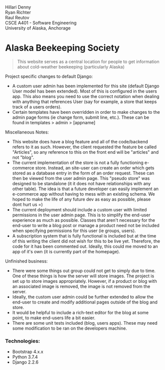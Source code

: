 
Hillari Denny  
Ryan Richter  
Raul Reutov   
CSCE A401 - Software Engineering  
University of Alaska, Anchorage   

<h1>Alaska Beekeeping Society </h1>

><p>This website serves as a central location for people to get information about cold-weather beekeeping (particularly Alaska)</p>

Project specific changes to default Django:
 - A custom user admin has been implemented for this site (default Django User model has been extended).
  Most of this is configured in the users app. This also means you need to use the correct notation when 
  dealing with anything that references User (say for example, a store that keeps track of a users orders). 
  - Certain templates have been overridden in order to make changes to the admin page forms (ie change form, 
  submit line, etc.). These can be found in templates > admin > [appname]
  
 Miscellaneous Notes: 
  - This website does have a blog feature and all of the code/backend refers to it as such. However, the client requested
  the feature be called "Articles", so any reference to this on the front end will be "articles" and not "blog".
  - The current implementation of the store is not a fully functioning e-commerce store. Instead, an site-user can create 
  an order which gets stored as a database entry in the form of an order request. These can then be viewed from the user
  admin page. This "pseudo store" was designed to be standalone (it it does not have relationships with any other table).
  The idea is that a future developer can easily implement an e-commerce app without having to mess with an existing schema.
  We hoped to make the life of any future dev as easy as possible, please dont hurt us =)
  - The current deployment should include a custom user with limited permissions in the user admin page. This is to
  simplify the end-user experience as much as possible. Classes that aren't necessary for the end-user to write a blog
  post or manage a product need not be included when specifying permissions for this user (ie groups, users).
  - A subscription system that is fully functional is included but at the time of this writing the client did not
  wish for this to be live yet. Therefore, the code for it has been commented out. Ideally, this could me moved to an
  app of it's own (it is currently part of the homepage).
 
  
  Unfinished business:
  - There were some things out group could not get to simply due to time. One of these things is how the server will 
  store images. The project is set up to store images appropriately. However, if a product or blog with an associated
  image is removed, the image is not removed from the server. 
  - Ideally, the custom user admin could be further extended to allow the end-user to create and modify additional 
  pages outside of the blog and store. 
  - It would be helpful to include a rich-text editor for the blog at some point, to make end-users life a bit easier.
  - There are some unit tests included (blog, users apps). These may need some modification to be ran on the developers
  machine. 
  
  
<h3>Technologies:</h3>
<ul>
<li> Bootstrap 4.x.x </li>
<li> Python 3.7.4 </li>
<li> Django 2.2.6 </li>
</ul>

